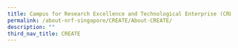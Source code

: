 ```yaml
---
title: Campus for Research Excellence and Technological Enterprise (CREATE)
permalink: /about-nrf-singapore/CREATE/About-CREATE/
description: ""
third_nav_title: CREATE
---
```

